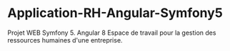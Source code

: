 # Application-RH-Angular-Symfony5
Projet WEB Symfony 5. Angular 8 Espace de travail pour la gestion des ressources humaines d'une entreprise.


